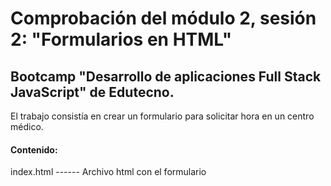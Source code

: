 # Comprobación del módulo 2, sesión 2: "Formularios en HTML"
## Bootcamp "Desarrollo de aplicaciones Full Stack JavaScript" de Edutecno.

El trabajo consistía en crear un formulario para solicitar hora en un centro médico.

#### Contenido:

index.html ------ Archivo html con el formulario
